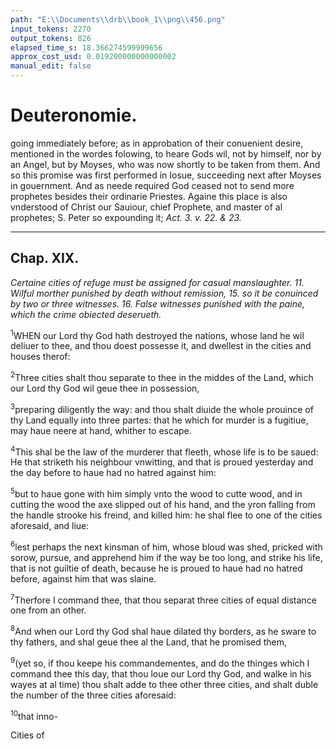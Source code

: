 ```yaml
---
path: "E:\\Documents\\drb\\book_1\\png\\456.png"
input_tokens: 2270
output_tokens: 826
elapsed_time_s: 18.366274599999656
approx_cost_usd: 0.019200000000000002
manual_edit: false
---
```

# Deuteronomie.

going immediately before; as in approbation of their conuenient desire, mentioned in the wordes folowing, to heare Gods wil, not by himself, nor by an Angel, but by Moyses, who was now shortly to be taken from them. And so this promise was first performed in Iosue, succeeding next after Moyses in gouernment. And as neede required God ceased not to send more prophetes besides their ordinarie Priestes. Againe this place is also vnderstood of Christ our Sauiour, chief Prophete, and master of al prophetes; S. Peter so expounding it; *Act. 3. v. 22. & 23.*

<hr>

## Chap. XIX.

*Certaine cities of refuge must be assigned for casual manslaughter. 11. Wilful morther punished by death without remission, 15. so it be conuinced by two or three witnesses. 16. False witnesses punished with the paine, which the crime obiected deserueth.*

<sup>1</sup>WHEN our Lord thy God hath destroyed the nations, whose land he wil deliuer to thee, and thou doest possesse it, and dwellest in the cities and houses therof:

<sup>2</sup>Three cities shalt thou separate to thee in the middes of the Land, which our Lord thy God wil geue thee in possession,

<sup>3</sup>preparing diligently the way: and thou shalt diuide the whole prouince of thy Land equally into three partes: that he which for murder is a fugitiue, may haue neere at hand, whither to escape.

<sup>4</sup>This shal be the law of the murderer that fleeth, whose life is to be saued: He that striketh his neighbour vnwitting, and that is proued yesterday and the day before to haue had no hatred against him:

<sup>5</sup>but to haue gone with him simply vnto the wood to cutte wood, and in cutting the wood the axe slipped out of his hand, and the yron falling from the handle strooke his freind, and killed him: he shal flee to one of the cities aforesaid, and liue:

<sup>6</sup>lest perhaps the next kinsman of him, whose bloud was shed, pricked with sorow, pursue, and apprehend him if the way be too long, and strike his life, that is not guiltie of death, because he is proued to haue had no hatred before, against him that was slaine.

<sup>7</sup>Therfore I command thee, that thou separat three cities of equal distance one from an other.

<sup>8</sup>And when our Lord thy God shal haue dilated thy borders, as he sware to thy fathers, and shal geue thee al the Land, that he promised them,

<sup>9</sup>(yet so, if thou keepe his commandementes, and do the thinges which I command thee this day, that thou loue our Lord thy God, and walke in his wayes at al time) thou shalt adde to thee other three cities, and shalt duble the number of the three cities aforesaid:

<sup>10</sup>that inno-

[^1]: The way to the cities of refuge were paued, and markes set for direction, that he which fled might neere at hand, whither to escape in his way.

<aside>Cities of</aside>